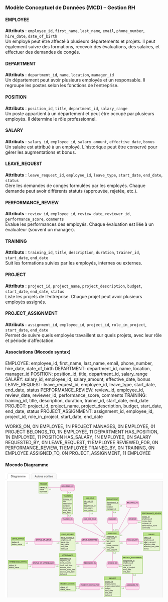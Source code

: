 ### Modèle Conceptuel de Données (MCD) – Gestion RH

#### EMPLOYEE
**Attributs** : `employee_id`, `first_name`, `last_name`, `email`, `phone_number`, `hire_date`, `date_of_birth`  
Un employé peut être affecté à plusieurs départements et projets. Il peut également suivre des formations, recevoir des évaluations, des salaires, et effectuer des demandes de congés.

#### DEPARTMENT
**Attributs** : `department_id`, `name`, `location`, `manager_id`  
Un département peut avoir plusieurs employés et un responsable. Il regroupe les postes selon les fonctions de l’entreprise.

#### POSITION
**Attributs** : `position_id`, `title`, `department_id`, `salary_range`  
Un poste appartient à un département et peut être occupé par plusieurs employés. Il détermine le rôle professionnel.

#### SALARY
**Attributs** : `salary_id`, `employee_id`, `salary_amount`, `effective_date`, `bonus`  
Un salaire est attribué à un employé. L’historique peut être conservé pour gérer les augmentations et bonus.

#### LEAVE_REQUEST
**Attributs** : `leave_request_id`, `employee_id`, `leave_type`, `start_date`, `end_date`, `status`  
Gère les demandes de congés formulées par les employés. Chaque demande peut avoir différents statuts (approuvée, rejetée, etc.).

#### PERFORMANCE_REVIEW
**Attributs** : `review_id`, `employee_id`, `review_date`, `reviewer_id`, `performance_score`, `comments`  
Évalue les performances des employés. Chaque évaluation est liée à un évaluateur (souvent un manager).

#### TRAINING
**Attributs** : `training_id`, `title`, `description`, `duration`, `trainer_id`, `start_date`, `end_date`  
Suit les formations suivies par les employés, internes ou externes.

#### PROJECT
**Attributs** : `project_id`, `project_name`, `project_description`, `budget`, `start_date`, `end_date`, `status`  
Liste les projets de l’entreprise. Chaque projet peut avoir plusieurs employés assignés.

#### PROJECT_ASSIGNMENT
**Attributs** : `assignment_id`, `employee_id`, `project_id`, `role_in_project`, `start_date`, `end_date`  
Permet de suivre quels employés travaillent sur quels projets, avec leur rôle et période d’affectation.

#### Associations (Mocodo syntax)
EMPLOYEE: employee_id, first_name, last_name, email, phone_number, hire_date, date_of_birth
DEPARTMENT: department_id, name, location, manager_id
POSITION: position_id, title, department_id, salary_range
SALARY: salary_id, employee_id, salary_amount, effective_date, bonus
LEAVE_REQUEST: leave_request_id, employee_id, leave_type, start_date, end_date, status
PERFORMANCE_REVIEW: review_id, employee_id, review_date, reviewer_id, performance_score, comments
TRAINING: training_id, title, description, duration, trainer_id, start_date, end_date
PROJECT: project_id, project_name, project_description, budget, start_date, end_date, status
PROJECT_ASSIGNMENT: assignment_id, employee_id, project_id, role_in_project, start_date, end_date

WORKS_ON, 0N EMPLOYEE, 1N PROJECT
MANAGES, 0N EMPLOYEE, 01 PROJECT
BELONGS_TO, 1N EMPLOYEE, 11 DEPARTMENT
HAS_POSITION, 1N EMPLOYEE, 11 POSITION
HAS_SALARY, 1N EMPLOYEE, 0N SALARY
REQUESTED_BY, 0N LEAVE_REQUEST, 11 EMPLOYEE
REVIEWED_FOR, 0N PERFORMANCE_REVIEW, 11 EMPLOYEE
TRAINED_BY, 0N TRAINING, 0N EMPLOYEE
ASSIGNED_TO, 0N PROJECT_ASSIGNMENT, 11 EMPLOYEE

#### Mocodo Diagramme

![Diagramme MCD](mcd.png)

